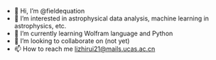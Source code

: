 - 👋 Hi, I’m @fieldequation
- 👀 I’m interested in astrophysical data analysis, machine learning in astrophysics, etc.
- 🌱 I’m currently learning Wolfram language and Python
- 💞️ I’m looking to collaborate on (not yet)
- 📫 How to reach me lizhirui21@mails.ucas.ac.cn

<!---
fieldequation/fieldequation is a ✨ special ✨ repository because its `README.md` (this file) appears on your GitHub profile.
You can click the Preview link to take a look at your changes.
--->
